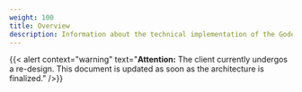 ```yaml
---
weight: 100
title: Overview
description: Information about the technical implementation of the Godot based game client.
---
```


{{< alert context="warning" text="**Attention:** The client currently undergos a re-design. This document is updated as soon as the architecture is finalized." />}}